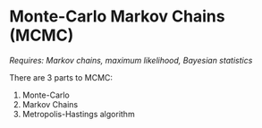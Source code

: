 # Monte-Carlo Markov Chains (MCMC)

*Requires: Markov chains, maximum likelihood, Bayesian statistics*

There are 3 parts to MCMC:
1. Monte-Carlo
2. Markov Chains
3. Metropolis-Hastings algorithm
